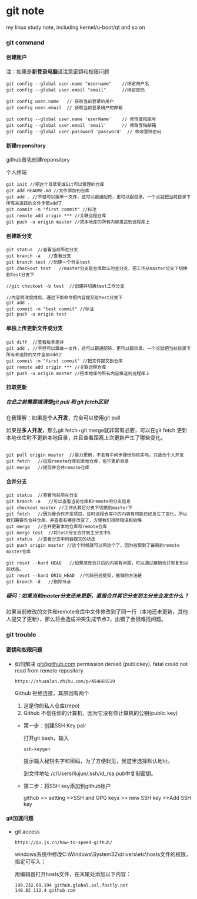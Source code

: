# git note
my linux study note, including kernel/u-boot/qt and so on

### git command

#### 创建账户

注：如果是**新登录电脑**请注意密钥和权限问题

```
git config --global user.name "username"	//绑定用户名
git config --global user.email "email"		//绑定密码

git config user.name   // 获取当前登录的用户
git config user.email  // 获取当前登录用户的邮箱

git config --global user.name 'userName'    // 修改登陆账号
git config --global user.email 'email'      // 修改登陆邮箱
git config --global user.password 'password'  // 修改登陆密码

```

#### 新建reponsitory

github首先创建reponsitory

个人终端

```
git init //把这个目录变成Git可以管理的仓库
git add README.md //文件添加到仓库
git add . //不但可以跟单一文件，还可以跟通配符，更可以跟目录。一个点就把当前目录下所有未追踪的文件全部add了 
git commit -m "first commit" //标注
git remote add origin *** //关联远程仓库
git push -u origin master //把本地库的所有内容推送到远程库上
```

#### 创建新分支

```
git status	//查看当前所在分支
git branch -a	//查看分支
git branch test	//创建一个分支test
git checkout test	//master分支是仓库默认的主分支，把工作从master分支下切换到test分支下

//git checkout -b test	//创建并切换test工作分支

//内容修改完成后，通过下面命令把内容提交给test分支下
git add .
git commit -m "test commit" //标注
git push -u origin test
```

#### 单独上传更新文件或分支

```
git diff  //查看版本差异
git add . //不但可以跟单一文件，还可以跟通配符，更可以跟目录。一个点就把当前目录下所有未追踪的文件全部add了 
git commit -m "first commit" //把文件提交到仓库
git remote add origin *** //关联远程仓库
git push -u origin master //把本地库的所有内容推送到远程库上
```

#### 拉取更新

##### 在此之前需要搞清楚git pull 和 git fetch区别

在我理解：如果是**个人开发**，完全可以使用git pull

如果是**多人开发**，那么git fetch+git merge就非常有必要，可以在git fetch 更新本地仓库时不更新本地目录，并且查看距离上次更新产生了哪些变化。

```

git pull origin master	//暴力更新，不会有中间步骤给你核实吗，只适合个人开发
git fetch	//拉取remote仓库到本地仓库，但不更新目录
git merge	//提交并合并remote仓库
```

#### 合并分支

```
git status	//查看当前所在分支
git branch -a	//可以查看当前仓库和remote的分支信息
git checkout master	//工作从其它分支下切换到master下
git fetch	//因为是合作开发项目，这时远程仓库中的内容有可能已经发生了变化，所以我们需要先合并仓库，并查看有哪些改变了，方便我们排除错误和后悔
git merge	//合并更新本地仓库和remote仓库
git merge test	//将test分支合并到主分支中S
git status	//查看分支中内容提交的状态
git push origin master //这个时候就可以用这个了，因为拉取到了最新的remote master仓库

git reset --hard HEAD	//如果感觉合并后的内容有问题，可以通过撤销合并恢复到以前状态。
git reset --hard ORIG_HEAD	//代码已经提交，撤销的方法是
git branch -d 	//删除节点
```

##### 疑问：如果当前master分支还未更新，直接合并其它分支到主分支会发生什么？

如果当前修改的文件和remote仓库中文件修改到了同一行（本地还未更新，其他人提交了更新），那么将会造成冲突生成节点3，出错了会很难找问题。

### git trouble

#### 密钥和权限问题

- 如何解决 git@github.com permission denied (publickey). fatal could not read from remote repository

  ```
  https://zhuanlan.zhihu.com/p/454666519
  ```

  Github 拒绝连接，其原因有两个

  1. 这是你的私人仓库(repo)
  2. Github 不信任你的计算机，因为它没有你计算机的公钥(public key)

  - 第一步：创建SSH Key pair

    打开git bash，输入

    ```
    ssh-keygen
    ```

    提示输入秘钥名字和密码，为了方便起见，我这里选择默认地址。

    到文件地址 /c/Users/liujun/.ssh/id_rsa.pub中复制密钥。

  - 第二步：将SSH key添加到github账户

    github >> setting >>SSH and GPG keys >> new SSH key >>Add SSH key


#### git加速问题

- git access

  ```
  https://qu.js.cn/how-to-speed-github/
  ```

  windows系统中修改C:\Windows\System32\drivers\etc\hosts文件的权限，指定可写入；

  用编辑器打开hosts文件，在末尾处添加以下内容：

  ```
  199.232.69.194 github.global.ssl.fastly.net
  140.82.112.4 github.com
  ```

  

